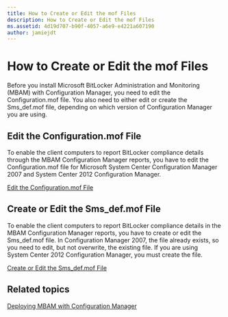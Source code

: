 ```yaml
---
title: How to Create or Edit the mof Files
description: How to Create or Edit the mof Files
ms.assetid: 4d19d707-b90f-4057-a6e9-e4221a607190
author: jamiejdt
---
```


# How to Create or Edit the mof Files


Before you install Microsoft BitLocker Administration and Monitoring (MBAM) with Configuration Manager, you need to edit the Configuration.mof file. You also need to either edit or create the Sms\_def.mof file, depending on which version of Configuration Manager you are using.

## Edit the Configuration.mof File


To enable the client computers to report BitLocker compliance details through the MBAM Configuration Manager reports, you have to edit the Configuration.mof file for Microsoft System Center Configuration Manager 2007 and System Center 2012 Configuration Manager.

[Edit the Configuration.mof File](edit-the-configurationmof-file.md)

## <a href="" id="create-or-edit-the-sms-def-mof-file"></a>Create or Edit the Sms\_def.mof File


To enable the client computers to report BitLocker compliance details in the MBAM Configuration Manager reports, you have to create or edit the Sms\_def.mof file. In Configuration Manager 2007, the file already exists, so you need to edit, but not overwrite, the existing file. If you are using System Center 2012 Configuration Manager, you must create the file.

[Create or Edit the Sms\_def.mof File](create-or-edit-the-sms-defmof-file.md)

## Related topics


[Deploying MBAM with Configuration Manager](deploying-mbam-with-configuration-manager-mbam2.md)

 

 





